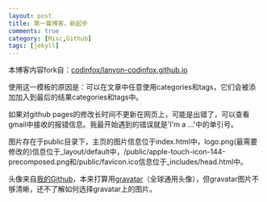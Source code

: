 ```yaml
---
layout: post
title: 第一篇博客，新起步
comments: true
category: [Misc,Github]
tags: [jekyll]
---
```


本博客内容fork自：[codinfox/lanyon-codinfox.github.io](https://github.com/codinfox/lanyon-codinfox.github.io)

使用这一模板的原因是：可以在文章中任意使用categories和tags，它们会被添加加入到最后的结果categories和tags中。

如果对github pages的修改长时间不更新在网页上，可能是出错了，可以查看gmail中接收的报错信息。我最开始遇到的错误就是'I'm a ...'中的单引号。

图片存在于public目录下，主页的图片信息位于index.html中，logo.png(最需要修改的)信息位于_layout/default中，/public/apple-touch-icon-144-precomposed.png和/public/favicon.ico信息位于_includes/head.html中。

头像来自[我的Github](https://github.com/JaminJiang/)，本来打算用[gravatar](https://en.gravatar.com/jaminjiang)（全球通用头像），但gravatar图片不够清晰，还不了解如何选择gravatar上的图片。
